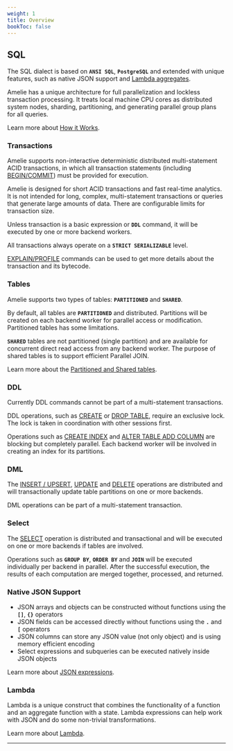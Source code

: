 ```yaml
---
weight: 1
title: Overview
bookToc: false
---
```


## SQL

The SQL dialect is based on **`ANSI SQL`**, **`PostgreSQL`** and extended with unique features, such as
native JSON support and [Lambda aggregates](/docs/sql/query/lambda).

Amelie has a unique architecture for full parallelization and lockless transaction processing.
It treats local machine CPU cores as distributed system nodes, sharding, partitioning, and generating
parallel group plans for all queries.

Learn more about [How it Works](/docs/compute/overview).

### Transactions

Amelie supports non-interactive deterministic distributed multi-statement ACID transactions,
in which all transaction statements (including [BEGIN/COMMIT](/docs/sql/transactions/begin_commit))
must be provided for execution.

Amelie is designed for short ACID transactions and fast real-time analytics. It is not intended for
long, complex, multi-statement transactions or queries that generate large amounts of data.
There are configurable limits for transaction size.

Unless transaction is a basic expression or **`DDL`** command, it will be executed by
one or more backend workers.

All transactions always operate on a **`STRICT SERIALIZABLE`** level.

[EXPLAIN/PROFILE](/docs/sql/explain/) commands can be used to get more details about the transaction and its bytecode.

### Tables

Amelie supports two types of tables: **`PARTITIONED`** and **`SHARED`**.

By default, all tables are **`PARTITIONED`** and distributed. Partitions will be created on each backend worker for
parallel access or modification. Partitioned tables has some limitations.

**`SHARED`** tables are not partitioned (single partition) and are available for concurrent direct read access from any backend worker.
The purpose of shared tables is to support efficient Parallel JOIN.

Learn more about the [Partitioned and Shared tables](/docs/sql/ddl/tables/create).

### DDL

Currently DDL commands cannot be part of a multi-statement transactions.

DDL operations, such as [CREATE](/docs/sql/ddl/tables/create) or [DROP TABLE](/docs/sql/ddl/tables/drop), require an exclusive lock.
The lock is taken in coordination with other sessions first.

Operations such as [CREATE INDEX](/docs/sql/ddl/indexes/create) and [ALTER TABLE ADD COLUMN](/docs/sql/ddl/tables/alter) are
blocking but completely parallel. Each backend worker will be involved in creating an index for its partitions.

### DML

The [INSERT / UPSERT](/docs/sql/dml/insert), [UPDATE](/docs/sql/dml/update) and [DELETE](/docs/sql/dml/delete) operations are distributed and will transactionally
update table partitions on one or more backends.

DML operations can be part of a multi-statement transaction.

### Select

The [SELECT](/docs/sql/query/select ) operation is distributed and transactional and will be executed on
one or more backends if tables are involved.

Operations such as **`GROUP BY`**, **`ORDER BY`** and **`JOIN`** will be executed individually per
backend in parallel. After the successful execution, the results of each computation are merged together,
processed, and returned.

### Native JSON Support

* JSON arrays and objects can be constructed without functions using the **`[]`**, **`{}`** operators
* JSON fields can be accessed directly without functions using the **`.`** and **`[`** operators
* JSON columns can store any JSON value (not only object) and is using memory efficient encoding
* Select expressions and subqueries can be executed natively inside JSON objects

Learn more about [JSON expressions](/docs/sql/expressions/json).

### Lambda

Lambda is a unique construct that combines the functionality of a function and an
aggregate function with a state.
Lambda expressions can help work with JSON and do some non-trivial transformations.

Learn more about [Lambda](/docs/sql/query/lambda).

---
